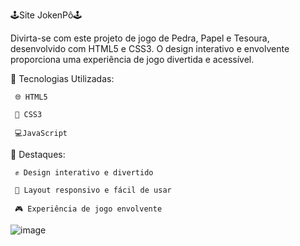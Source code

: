 🕹️Site JokenPô🕹️

Divirta-se com este projeto de jogo de Pedra, Papel e Tesoura, desenvolvido com HTML5 e CSS3. O design interativo e envolvente proporciona uma experiência de jogo divertida e acessível.

🔧 Tecnologias Utilizadas:

     🌐 HTML5
     
     🎨 CSS3

     💻JavaScript
     
     
🌟 Destaques:

     ✊ Design interativo e divertido
     
     📱 Layout responsivo e fácil de usar
     
     🎮 Experiência de jogo envolvente

![image](https://github.com/user-attachments/assets/aaeaff12-6c6e-4cd3-8503-0d58ce5e7833)




